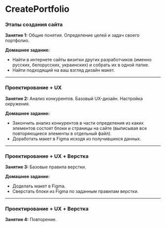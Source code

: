 # CreatePortfolio

### Этапы создания сайта

**Занятие 1:** Общие понятия. Определение целей и задач своего портфолио.

**Домашнее задание:**
* Найти в интернете сайты визитки других разработчиков (именно русских, белорусских, украинских) и собрать их в одной папке.
* Найти подходящий на ваш взгляд дизайн макет.

---

### Проектирование + UX

**Занятие 2:** Анализ конкурентов. Базовый UX-дизайн. Настройка окружения.

**Домашнее задание:**
* Закончить анализ конкурентов в части определения из каких элементов состоят блоки и страницы на сайте (выписывая все повторяющиеся элементы в отдельный файл).
* Доработать макет в Figma исходя из получившихся данных.

---

### Проектирование + UX + Верстка

**Занятие 3:** Базовые правила верстки.

**Домашнее задание:**
* Доделать макет в Figma.
* Сверстать блоки из Figma по заданным правилам верстки.

---

### Проектирование + UX + Верстка

**Занятие 4:** Повторение.
